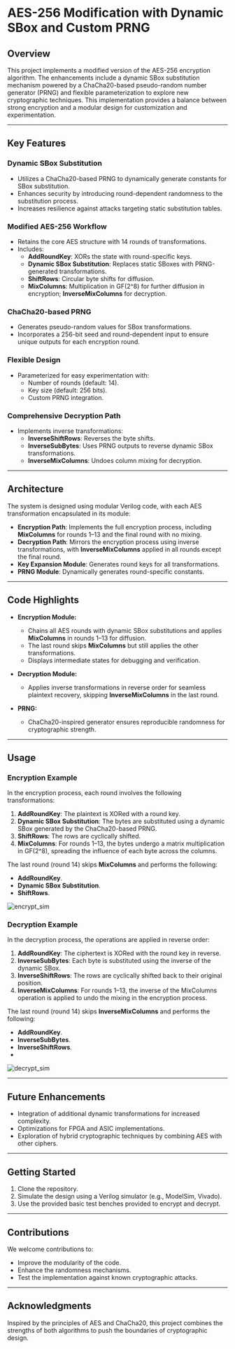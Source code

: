 # AES-256 Modification with Dynamic SBox and Custom PRNG

## **Overview**

This project implements a modified version of the AES-256 encryption algorithm. The enhancements include a dynamic SBox substitution mechanism powered by a ChaCha20-based pseudo-random number generator (PRNG) and flexible parameterization to explore new cryptographic techniques. This implementation provides a balance between strong encryption and a modular design for customization and experimentation.

---

## **Key Features**

### **Dynamic SBox Substitution**

- Utilizes a ChaCha20-based PRNG to dynamically generate constants for SBox substitution.
- Enhances security by introducing round-dependent randomness to the substitution process.
- Increases resilience against attacks targeting static substitution tables.

### **Modified AES-256 Workflow**

- Retains the core AES structure with 14 rounds of transformations.
- Includes:
  - **AddRoundKey**: XORs the state with round-specific keys.
  - **Dynamic SBox Substitution**: Replaces static SBoxes with PRNG-generated transformations.
  - **ShiftRows**: Circular byte shifts for diffusion.
  - **MixColumns**: Multiplication in GF(2^8) for further diffusion in encryption; **InverseMixColumns** for decryption.
  
### **ChaCha20-based PRNG**

- Generates pseudo-random values for SBox transformations.
- Incorporates a 256-bit seed and round-dependent input to ensure unique outputs for each encryption round.

### **Flexible Design**

- Parameterized for easy experimentation with:
  - Number of rounds (default: 14).
  - Key size (default: 256 bits).
  - Custom PRNG integration.

### **Comprehensive Decryption Path**

- Implements inverse transformations:
  - **InverseShiftRows**: Reverses the byte shifts.
  - **InverseSubBytes**: Uses PRNG outputs to reverse dynamic SBox transformations.
  - **InverseMixColumns**: Undoes column mixing for decryption.

---

## **Architecture**

The system is designed using modular Verilog code, with each AES transformation encapsulated in its module:

- **Encryption Path**: Implements the full encryption process, including **MixColumns** for rounds 1–13 and the final round with no mixing.
- **Decryption Path**: Mirrors the encryption process using inverse transformations, with **InverseMixColumns** applied in all rounds except the final round.
- **Key Expansion Module**: Generates round keys for all transformations.
- **PRNG Module**: Dynamically generates round-specific constants.

---

## **Code Highlights**

- **Encryption Module:**
  - Chains all AES rounds with dynamic SBox substitutions and applies **MixColumns** in rounds 1–13 for diffusion.
  - The last round skips **MixColumns** but still applies the other transformations.
  - Displays intermediate states for debugging and verification.
  
- **Decryption Module:**
  - Applies inverse transformations in reverse order for seamless plaintext recovery, skipping **InverseMixColumns** in the last round.
  
- **PRNG:**
  - ChaCha20-inspired generator ensures reproducible randomness for cryptographic strength.

---

## **Usage**

### **Encryption Example**

In the encryption process, each round involves the following transformations:
1. **AddRoundKey**: The plaintext is XORed with a round key.
2. **Dynamic SBox Substitution**: The bytes are substituted using a dynamic SBox generated by the ChaCha20-based PRNG.
3. **ShiftRows**: The rows are cyclically shifted.
4. **MixColumns**: For rounds 1–13, the bytes undergo a matrix multiplication in GF(2^8), spreading the influence of each byte across the columns.

The last round (round 14) skips **MixColumns** and performs the following:
- **AddRoundKey**.
- **Dynamic SBox Substitution**.
- **ShiftRows**.

![encrypt_sim](https://github.com/user-attachments/assets/7287f586-aee7-42cc-bf56-ad737085b98f)


### **Decryption Example**

In the decryption process, the operations are applied in reverse order:
1. **AddRoundKey**: The ciphertext is XORed with the round key in reverse.
2. **InverseSubBytes**: Each byte is substituted using the inverse of the dynamic SBox.
3. **InverseShiftRows**: The rows are cyclically shifted back to their original position.
4. **InverseMixColumns**: For rounds 1–13, the inverse of the MixColumns operation is applied to undo the mixing in the encryption process.

The last round (round 14) skips **InverseMixColumns** and performs the following:
- **AddRoundKey**.
- **InverseSubBytes**.
- **InverseShiftRows**.
- 
![decrypt_sim](https://github.com/user-attachments/assets/6a879414-ba0d-482a-af50-984a9e28e09c)



---

## **Future Enhancements**

- Integration of additional dynamic transformations for increased complexity.
- Optimizations for FPGA and ASIC implementations.
- Exploration of hybrid cryptographic techniques by combining AES with other ciphers.

---

## **Getting Started**

1. Clone the repository.
2. Simulate the design using a Verilog simulator (e.g., ModelSim, Vivado).
3. Use the provided basic test benches provided to encrypt and decrypt.

---

## **Contributions**

We welcome contributions to:

- Improve the modularity of the code.
- Enhance the randomness mechanisms.
- Test the implementation against known cryptographic attacks.

---

## **Acknowledgments**

Inspired by the principles of AES and ChaCha20, this project combines the strengths of both algorithms to push the boundaries of cryptographic design.
